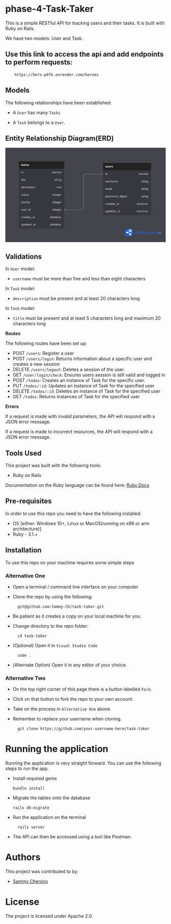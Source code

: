 # phase-4-Task-Taker
This is a simple RESTful API for tracking users and their tasks. It is built with Ruby on Rails.

We have two models: User and Task.


## Use this link to access the api and add endpoints to perform requests:
        https://hero-p4fk.onrender.com/heroes

## Models

The following relationships have been established:

- A `User` has many `Tasks`

- A `Task` belongs to a `User`.

## Entity Relationship Diagram(ERD)
<img src="relationship.png">

## Validations

In `User` model:
- `username` must be more than five and less than eight characters

In `Task` model:
- `description` must be present and at least 20 characters long

In `Task` model:
- `title` must be present and at least 5 characters long and maximum 20 characters long

**Routes**

The following routes have been set up:

- POST `/users`: Register a user
- POST `/users/login`: Returns information about a specific user and creates a new session
- DELETE `/users/logout`: Deletes a session of the user.
- GET `/user/login/check`: Ensures users session is still valid and logged in
- POST `/todos`: Creates an instance of Task for the specific user.
- PUT `/todos/:id`: Updates an instance of Task for the specified user
- DELETE `/todos/:id`: Deletes an instance of Task for the specified user
- GET `/todos`: Returns instances of Task for the specified user


**Errors**

If a request is made with invalid parameters, the API will respond with a JSON error message.

If a request is made to incorrect resources, the API will respond with a JSON error message.


## Tools Used
This project was built with the following tools:

- Ruby on Rails

Documentation on the Ruby language can be found here: [Ruby Docs](https://docs.ruby-lang.org/en/3.1/)

## Pre-requisites
In order to use this repo you need to have the following installed:

- OS [either: Windows 10+, Linux or MacOS(running on x86 or arm architecture)]
- Ruby - 3.1.+

## Installation

To use this repo on your machine requires some simple steps

### Alternative One

- Open a terminal / command line interface on your computer
- Clone the repo by using the following:

        git@github.com:Sammy-CK/task-taker.git

- Be patient as it creates a copy on your local machine for you.
- Change directory to the repo folder:

        cd task-taker

- (Optional) Open it in ``Visual Studio Code``

        code .

- (Alternate Option) Open it in any editor of your choice.

### Alternative Two

- On the top right corner of this page there is a button labelled ``Fork``.
- Click on that button to fork the repo to your own account.
- Take on the process in ``Alternative One`` above.
- Remember to replace your username when cloning.

        git clone https://github.com/your-username-here/task-taker


# Running the application

Running the application is very straight forward. You can use the following steps to run the app.

-   Install required gems
        
        bundle install

-   Migrate the tables onto the database

        rails db:migrate

- Run the application on the terminal

        rails server

- The API can then be accessed using a tool like Postman.



# Authors
This project was contributed to by:
- [Sammy Cherono](https://github.com/Sammy-CK/)

# License
The project is licensed under Apache 2.0. 